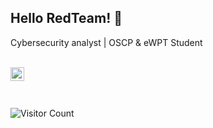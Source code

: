 

## Hello RedTeam! 👋 

Cybersecurity analyst | OSCP & eWPT Student

<br/>

<a href="https://www.linkedin.com/in/antonio-gallego-lópez-14047b1bb">
<img align="left" alt="Antonio Linkedin" width="22px" src="https://icongr.am/fontawesome/linkedin.svg?size=128&color=70c8ff" />
</a>

<br />
<br />
<br />

![Visitor Count](https://profile-counter.glitch.me/{Guarina0x0}/count.svg)



